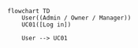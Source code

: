 ```mermaid
flowchart TD
    User((Admin / Owner / Manager))
    UC01([Log in])

    User --> UC01
```

